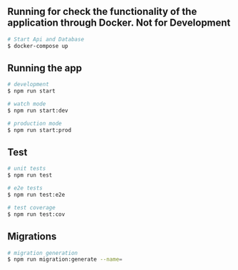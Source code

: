 ## Running for check the functionality of the application through Docker. Not for Development

```bash
# Start Api and Database
$ docker-compose up

```

## Running the app

```bash
# development
$ npm run start

# watch mode
$ npm run start:dev

# production mode
$ npm run start:prod
```

## Test

```bash
# unit tests
$ npm run test

# e2e tests
$ npm run test:e2e

# test coverage
$ npm run test:cov
```

## Migrations

```bash
# migration generation
$ npm run migration:generate --name=
```
